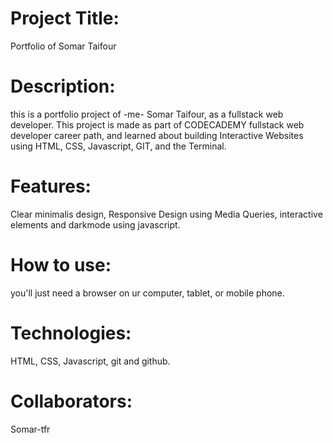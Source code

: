 # Project Title: 
Portfolio of Somar Taifour

# Description:
this is a portfolio project of -me- Somar Taifour, as a fullstack web developer.
This project is made as part of CODECADEMY fullstack web developer career path, and learned about building Interactive Websites using HTML, CSS, Javascript, GIT, and the Terminal.

# Features:
Clear minimalis design, Responsive Design using Media Queries, interactive elements and darkmode using javascript.

# How to use:
you'll just need a browser on ur computer, tablet, or mobile phone.

# Technologies:
HTML, CSS, Javascript, git and github.

# Collaborators:
Somar-tfr

